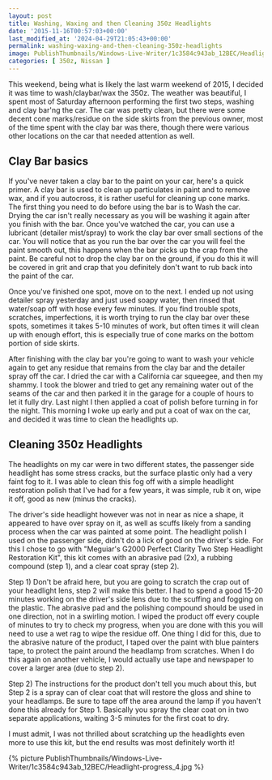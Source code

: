 ```yaml
---
layout: post
title: Washing, Waxing and then Cleaning 350z Headlights
date: '2015-11-16T00:57:03+00:00'
last_modified_at: '2024-04-29T21:05:43+00:00'
permalink: washing-waxing-and-then-cleaning-350z-headlights
image: PublishThumbnails/Windows-Live-Writer/1c3584c943ab_12BEC/Headlight-progress_2.jpg
categories: [ 350z, Nissan ]
---
```


This weekend, being what is likely the last warm weekend of 2015, I decided it was time to wash/claybar/wax the 350z. The weather was beautiful, I spent most of Saturday afternoon performing the first two steps, washing and clay bar'ng the car. The car was pretty clean, but there were some decent cone marks/residue on the side skirts from the previous owner, most of the time spent with the clay bar was there, though there were various other locations on the car that needed attention as well.

## Clay Bar basics 

If you've never taken a clay bar to the paint on your car, here's a quick primer. A clay bar is used to clean up particulates in paint and to remove wax, and if you autocross, it is rather useful for cleaning up cone marks. The first thing you need to do before using the bar is to Wash the car. Drying the car isn't really necessary as you will be washing it again after you finish with the bar. Once you've watched the car, you can use a lubricant (detailer mist/spray) to work the clay bar over small sections of the car. You will notice that as you run the bar over the car you will feel the paint smooth out, this happens when the bar picks up the crap from the paint. Be careful not to drop the clay bar on the ground, if you do this it will be covered in grit and crap that you definitely don't want to rub back into the paint of the car.

Once you've finished one spot, move on to the next. I ended up not using detailer spray yesterday and just used soapy water, then rinsed that water/soap off with hose every few minutes. If you find trouble spots, scratches, imperfections, it is worth trying to run the clay bar over these spots, sometimes it takes 5-10 minutes of work, but often times it will clean up with enough effort, this is especially true of cone marks on the bottom portion of side skirts.

After finishing with the clay bar you're going to want to wash your vehicle again to get any residue that remains from the clay bar and the detailer spray off the car. I dried the car with a California car squeegee, and then my shammy. I took the blower and tried to get any remaining water out of the seams of the car and then parked it in the garage for a couple of hours to let it fully dry. Last night I then applied a coat of polish before turning in for the night. This morning I woke up early and put a coat of wax on the car, and decided it was time to clean the headlights up.

## Cleaning 350z Headlights

The headlights on my car were in two different states, the passenger side headlight has some stress cracks, but the surface plastic only had a very faint fog to it. I was able to clean this fog off with a simple headlight restoration polish that I've had for a few years, it was simple, rub it on, wipe it off, good as new (minus the cracks). 

The driver's side headlight however was not in near as nice a shape, it appeared to have over spray on it, as well as scuffs likely from a sanding process when the car was painted at some point. The headlight polish I used on the passenger side, didn't do a lick of good on the driver's side. For this I chose to go with "Meguiar's G2000 Perfect Clarity Two Step Headlight Restoration Kit", this kit comes with an abrasive pad (2x), a rubbing compound (step 1), and a clear coat spray (step 2).

Step 1) Don't be afraid here, but you are going to scratch the crap out of your headlight lens, step 2 will make this better. I had to spend a good 15-20 minutes working on the driver's side lens due to the scuffing and fogging on the plastic. The abrasive pad and the polishing compound should be used in one direction, not in a swirling motion. I wiped the product off every couple of minutes to try to check my progress, when you are done with this you will need to use a wet rag to wipe the residue off. One thing I did for this, due to the abrasive nature of the product, I taped over the paint with blue painters tape, to protect the paint around the headlamp from scratches. When I do this again on another vehicle, I would actually use tape and newspaper to cover a larger area (due to step 2).

Step 2) The instructions for the product don't tell you much about this, but Step 2 is a spray can of clear coat that will restore the gloss and shine to your headlamps. Be sure to tape off the area around the lamp if you haven't done this already for Step 1. Basically you spray the clear coat on in two separate applications, waiting 3-5 minutes for the first coat to dry.

I must admit, I was not thrilled about scratching up the headlights even more to use this kit, but the end results was most definitely worth it!

{% picture PublishThumbnails/Windows-Live-Writer/1c3584c943ab_12BEC/Headlight-progress_4.jpg %}